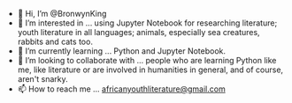 - 👋 Hi, I’m @BronwynKing
- 👀 I’m interested in ... using Jupyter Notebook for researching literature;  youth literature in all languages; animals, especially sea creatures, rabbits and cats too.
- 🌱 I’m currently learning ... Python and Jupyter Notebook.
- 💞️ I’m looking to collaborate with ... people who are learning Python like me, like literature or are involved in humanities in general, and of course, aren't snarky. 
- 📫 How to reach me ... africanyouthliterature@gmail.com

<!---
BronwynKing/BronwynKing is a ✨ special ✨ repository because its `README.md` (this file) appears on your GitHub profile.
You can click the Preview link to take a look at your changes.
--->
